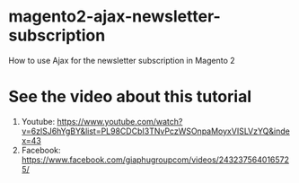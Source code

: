 # magento2-ajax-newsletter-subscription
How to use Ajax for the newsletter subscription in Magento 2

# See the video about this tutorial
1. Youtube: https://www.youtube.com/watch?v=6zlSJ6hYgBY&list=PL98CDCbI3TNvPczWSOnpaMoyxVISLVzYQ&index=43
2. Facebook: https://www.facebook.com/giaphugroupcom/videos/2432375640165725/
